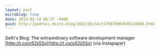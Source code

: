 ```yaml
---
layout: post
microblog: true
date: 2012-03-14 06:37 -0400
guid: http://padraic.micro.blog/2012/03/14/t179878969540218880.html
---
```

Seth's Blog: The extraordinary software development manager [http://t.co/o52jjSSo](http://t.co/o52jjSSo) (via Instapaper)
